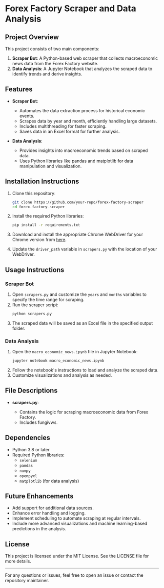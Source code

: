 # Forex Factory Scraper and Data Analysis

## Project Overview

This project consists of two main components:

1. **Scraper Bot**: A Python-based web scraper that collects macroeconomic news data from the Forex Factory website.
2. **Data Analysis**: A Jupyter Notebook that analyzes the scraped data to identify trends and derive insights.

## Features

- **Scraper Bot**:

  - Automates the data extraction process for historical economic events.
  - Scrapes data by year and month, efficiently handling large datasets.
  - Includes multithreading for faster scraping.
  - Saves data in an Excel format for further analysis.

- **Data Analysis**:

  - Provides insights into macroeconomic trends based on scraped data.
  - Uses Python libraries like pandas and matplotlib for data manipulation and visualization.

## Installation Instructions

1. Clone this repository:

   ```bash
   git clone https://github.com/your-repo/forex-factory-scraper
   cd forex-factory-scraper
   ```

2. Install the required Python libraries:

   ```bash
   pip install -r requirements.txt
   ```

3. Download and install the appropriate Chrome WebDriver for your Chrome version from [here](https://sites.google.com/chromium.org/driver/).

4. Update the `driver_path` variable in `scrapers.py` with the location of your WebDriver.

## Usage Instructions

### Scraper Bot

1. Open `scrapers.py` and customize the `years` and `months` variables to specify the time range for scraping.
2. Run the scraper script:
   ```bash
   python scrapers.py
   ```
3. The scraped data will be saved as an Excel file in the specified output folder.

### Data Analysis

1. Open the `macro_economic_news.ipynb` file in Jupyter Notebook:
   ```bash
   jupyter notebook macro_economic_news.ipynb
   ```
2. Follow the notebook's instructions to load and analyze the scraped data.
3. Customize visualizations and analysis as needed.

## File Descriptions

- **scrapers.py**:

  - Contains the logic for scraping macroeconomic data from Forex Factory.
  - Includes fungivws.

## Dependencies

- Python 3.8 or later
- Required Python libraries:
  - `selenium`
  - `pandas`
  - `numpy`
  - `openpyxl`
  - `matplotlib` (for data analysis)

## Future Enhancements

- Add support for additional data sources.
- Enhance error handling and logging.
- Implement scheduling to automate scraping at regular intervals.
- Include more advanced visualizations and machine learning-based predictions in the analysis.

## License

This project is licensed under the MIT License. See the LICENSE file for more details.

---

For any questions or issues, feel free to open an issue or contact the repository maintainer.

